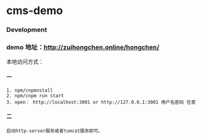 cms-demo
=====================


### Development
### demo 地址：http://zuihongchen.online/hongchen/
本地访问方式：
#### 一
```
1. npm/cnpmnstall
2. npm/cnpm run start
3. open： http://localhost:3001 or http://127.0.0.1:3001 用户名密码 任意
```
#### 二
```
启动http-server服务或者tomcat服务即可。
```
